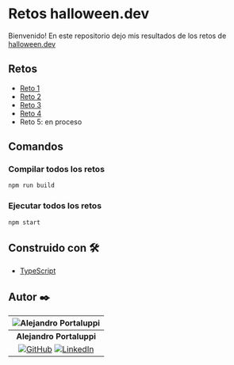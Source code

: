 # Retos halloween.dev

Bienvenido! En este repositorio dejo mis resultados de los retos de [halloween.dev](https://www.halloween.dev/)

## Retos

* [Reto 1](/src/reto1.ts)
* [Reto 2](/src/reto2.ts)
* [Reto 3](/src/reto3.ts)
* [Reto 4](/src/reto4.ts)
* Reto 5: en proceso

## Comandos

### Compilar todos los retos

```bash
npm run build
```

### Ejecutar todos los retos

```bash
npm start
```

## Construido con 🛠️

* [TypeScript](https://www.typescriptlang.org/)

## Autor ✒️

| ![Alejandro Portaluppi](https://avatars.githubusercontent.com/u/107259761?size=50)
|:-:
| **Alejandro Portaluppi**
|[![GitHub](https://img.shields.io/badge/github-%23121011.svg?&style=for-the-badge&logo=github&logoColor=white)](https://github.com/Ale6100) [![LinkedIn](https://img.shields.io/badge/linkedin%20-%230077B5.svg?&style=for-the-badge&logo=linkedin&logoColor=white)](https://www.linkedin.com/in/alejandro-portaluppi)
